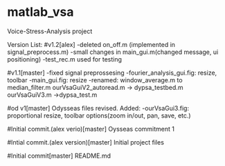 # matlab_vsa
Voice-Stress-Analysis project

Version List:
#v1.2[alex]
-deleted on_off.m (implemented in signal_preprocess.m)
-small changes in main_gui.m(changed message, ui positioning)
-test_rec.m used for testing

#v1.1[master]
-fixed signal preprossesing
-fourier_analysis_gui.fig: resize, toolbar
-main_gui.fig: resize
-renamed: 
	window_average.m to median_filter.m
	ourVsaGuiV2_autoread.m -> dypsa_testbed.m
	ourVsaGuiV3.m ->dypsa_test.m

#od v1[master]
Odysseas files revised.
Added:
-ourVsaGui3.fig: proportional resize, toolbar options(zoom in/out, pan, save, etc.)


#Initial commit.(alex verio)[master]
Oysseas commitment 1

#Intial commit.(alex version)[master]
Initial project files

#Initial commit[master]
README.md
	



	
